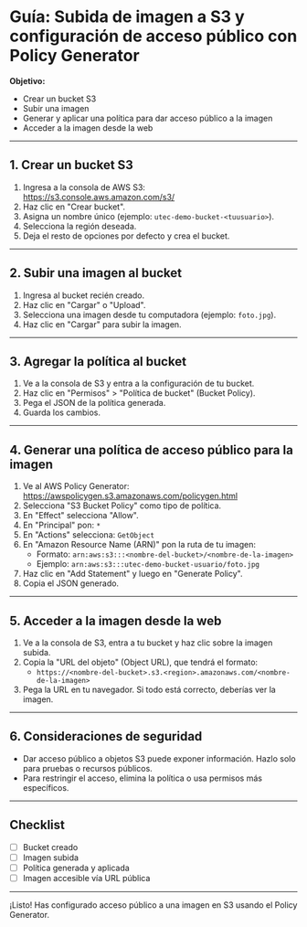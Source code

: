 
# Guía: Subida de imagen a S3 y configuración de acceso público con Policy Generator

**Objetivo:**
- Crear un bucket S3
- Subir una imagen
- Generar y aplicar una política para dar acceso público a la imagen
- Acceder a la imagen desde la web

---

## 1. Crear un bucket S3

1. Ingresa a la consola de AWS S3: https://s3.console.aws.amazon.com/s3/
2. Haz clic en "Crear bucket".
3. Asigna un nombre único (ejemplo: `utec-demo-bucket-<tuusuario>`).
4. Selecciona la región deseada.
5. Deja el resto de opciones por defecto y crea el bucket.

---

## 2. Subir una imagen al bucket

1. Ingresa al bucket recién creado.
2. Haz clic en "Cargar" o "Upload".
3. Selecciona una imagen desde tu computadora (ejemplo: `foto.jpg`).
4. Haz clic en "Cargar" para subir la imagen.

---

## 3. Agregar la política al bucket

1. Ve a la consola de S3 y entra a la configuración de tu bucket.
2. Haz clic en "Permisos" > "Política de bucket" (Bucket Policy).
3. Pega el JSON de la política generada.
4. Guarda los cambios.

---

## 4. Generar una política de acceso público para la imagen

1. Ve al AWS Policy Generator: https://awspolicygen.s3.amazonaws.com/policygen.html
2. Selecciona "S3 Bucket Policy" como tipo de política.
3. En "Effect" selecciona "Allow".
4. En "Principal" pon: `*`
5. En "Actions" selecciona: `GetObject`
6. En "Amazon Resource Name (ARN)" pon la ruta de tu imagen:
   - Formato: `arn:aws:s3:::<nombre-del-bucket>/<nombre-de-la-imagen>`
   - Ejemplo: `arn:aws:s3:::utec-demo-bucket-usuario/foto.jpg`
7. Haz clic en "Add Statement" y luego en "Generate Policy".
8. Copia el JSON generado.

---

## 5. Acceder a la imagen desde la web

1. Ve a la consola de S3, entra a tu bucket y haz clic sobre la imagen subida.
2. Copia la "URL del objeto" (Object URL), que tendrá el formato:
   - `https://<nombre-del-bucket>.s3.<region>.amazonaws.com/<nombre-de-la-imagen>`
3. Pega la URL en tu navegador. Si todo está correcto, deberías ver la imagen.

---

## 6. Consideraciones de seguridad
- Dar acceso público a objetos S3 puede exponer información. Hazlo solo para pruebas o recursos públicos.
- Para restringir el acceso, elimina la política o usa permisos más específicos.

---

## Checklist
- [ ] Bucket creado
- [ ] Imagen subida
- [ ] Política generada y aplicada
- [ ] Imagen accesible vía URL pública

---

¡Listo! Has configurado acceso público a una imagen en S3 usando el Policy Generator.
